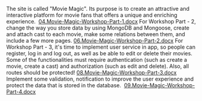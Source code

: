 The site is called "Movie Magic". Its purpose is to create an attractive and interactive platform for movie fans that offers a unique and enriching experience. 
[04.Movie-Magic-Workshop-Part-1.docx](https://github.com/user-attachments/files/15755985/04.Movie-Magic-Workshop-Part-1.docx)
For Workshop Part - 2, change the way you store data by using MongoDB and Mongoose, create and attach cast to each movie, make some relations between them, and include a few more pages.
[06.Movie-Magic-Workshop-Part-2.docx](https://github.com/user-attachments/files/15755997/06.Movie-Magic-Workshop-Part-2.docx)
For Workshop Part - 3, it's time to implement user service in app, so people can register, log in and log out, as well as be able to edit or delete their movies. Some of the functionalities must require authentication (such as create a movie, create a cast) and authorization (such as edit and delete). Also, all routes should be protected!
[08.Movie-Magic-Workshop-Part-3.docx](https://github.com/user-attachments/files/15756018/08.Movie-Magic-Workshop-Part-3.docx)
Implement some validation, notification to improve the user experience and protect the data that is stored in the database. 
[09.Movie-Magic-Workshop-Part-4.docx](https://github.com/user-attachments/files/15877942/09.Movie-Magic-Workshop-Part-4.docx)
